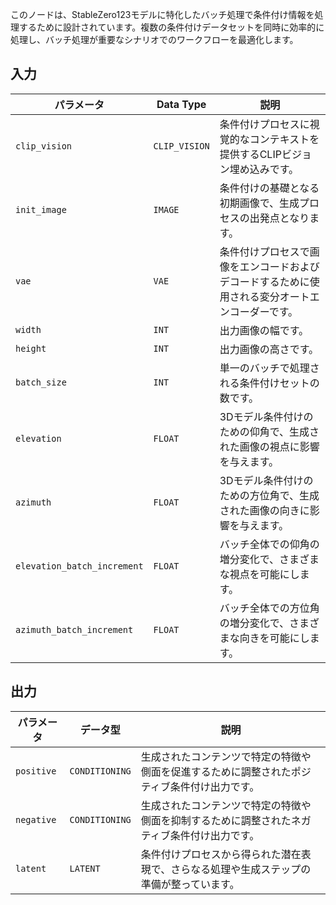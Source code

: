 
このノードは、StableZero123モデルに特化したバッチ処理で条件付け情報を処理するために設計されています。複数の条件付けデータセットを同時に効率的に処理し、バッチ処理が重要なシナリオでのワークフローを最適化します。

## 入力

| パラメータ             | Data Type | 説明 |
|----------------------|--------------|-------------|
| `clip_vision`         | `CLIP_VISION` | 条件付けプロセスに視覚的なコンテキストを提供するCLIPビジョン埋め込みです。 |
| `init_image`          | `IMAGE`      | 条件付けの基礎となる初期画像で、生成プロセスの出発点となります。 |
| `vae`                 | `VAE`        | 条件付けプロセスで画像をエンコードおよびデコードするために使用される変分オートエンコーダーです。 |
| `width`               | `INT`        | 出力画像の幅です。 |
| `height`              | `INT`        | 出力画像の高さです。 |
| `batch_size`          | `INT`        | 単一のバッチで処理される条件付けセットの数です。 |
| `elevation`           | `FLOAT`      | 3Dモデル条件付けのための仰角で、生成された画像の視点に影響を与えます。 |
| `azimuth`             | `FLOAT`      | 3Dモデル条件付けのための方位角で、生成された画像の向きに影響を与えます。 |
| `elevation_batch_increment` | `FLOAT` | バッチ全体での仰角の増分変化で、さまざまな視点を可能にします。 |
| `azimuth_batch_increment` | `FLOAT` | バッチ全体での方位角の増分変化で、さまざまな向きを可能にします。 |

## 出力

| パラメータ     | データ型 | 説明 |
|---------------|--------------|-------------|
| `positive`    | `CONDITIONING` | 生成されたコンテンツで特定の特徴や側面を促進するために調整されたポジティブ条件付け出力です。 |
| `negative`    | `CONDITIONING` | 生成されたコンテンツで特定の特徴や側面を抑制するために調整されたネガティブ条件付け出力です。 |
| `latent`      | `LATENT`     | 条件付けプロセスから得られた潜在表現で、さらなる処理や生成ステップの準備が整っています。 |
